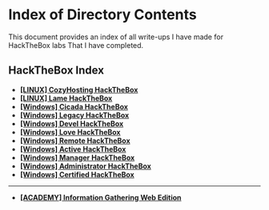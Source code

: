 # **Index of Directory Contents**

This document provides an index of all write-ups I have made for HackTheBox labs That I have completed.

## **HackTheBox Index**

- [**[LINUX] CozyHosting HackTheBox**](https://github.com/Mmo-kali/write-ups/blob/main/HackTheBox/cozyhosting.htb.pdf)
- [**[LINUX] Lame HackTheBox**](https://github.com/Mmo-kali/write-ups/blob/main/HackTheBox/lame-HackTheBox.pdf)
- [**[Windows] Cicada HackTheBox**](https://github.com/Mmo-kali/write-ups/blob/main/HackTheBox/HackTheBox-Cicada.pdf)
- [**[Windows] Legacy HackTheBox**](https://github.com/Mmo-kali/write-ups/blob/main/HackTheBox/73302cc5-4811-4358-9ee9-a602a01318e0_HackTheBox_Legacy.pdf)
- [**[Windows] Devel HackTheBox**](https://github.com/Mmo-kali/write-ups/blob/main/HackTheBox/WINDOWS_HackTheBox_Devel.pdf)
- [**[Windows] Love HackTheBox**](https://github.com/Mmo-kali/write-ups/blob/main/HackTheBox/WINDOWS_HackTheBox_Love_.pdf)
- [**[Windows] Remote HackTheBox**](https://github.com/Mmo-kali/write-ups/blob/main/HackTheBox/Windows_Remote.pdf)
- [**[Windows] Active HackTheBox**](https://github.com/Mmo-kali/write-ups/blob/main/HackTheBox/Windows_Active.pdf)
- [**[Windows] Manager HackTheBox**](https://github.com/Mmo-kali/write-ups/blob/main/HackTheBox/WINDOWS_TOGETHER_Manager.pdf)
- [**[Windows] Administrator HackTheBox**](https://github.com/Mmo-kali/write-ups/blob/main/HackTheBox/27998b8e-8a3b-430b-924b-e3214a3ecf39_WINDOWS_-_Administrator_.pdf)
-   [**[Windows] Certified HackTheBox**](https://github.com/Mmo-kali/write-ups/blob/main/HackTheBox/d1cadee8-e296-4f85-aeb2-5e938d3b4d31_WINDOWS_-_Certified.pdf)
  _______________
  -  [**[ACADEMY] Information Gathering Web Edition**](https://github.com/Mmo-kali/write-ups/blob/main/HackTheBox/7df62f8d-4d95-49e8-a4aa-c851d5e10e53_Web_Information_Gather_HTB_.pdf)

